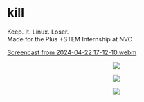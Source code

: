# kill

Keep. It. Linux. Loser. <br />
Made for the Plus +STEM Internship at NVC


[Screencast from 2024-04-22 17-12-10.webm](https://github.com/ateschan/kill/assets/89411709/93add6e3-dad3-4db1-a2c8-3922bdc6ae4b)

<p align="center">
  <img src=https://github.com/ateschan/kill/assets/89411709/8e8083fa-1fa6-4c0d-812f-619d70741192)>
</p>

<p align="center">
  <img src=https://github.com/ateschan/kill/assets/89411709/f0c4fcdb-df3e-4435-9717-d57d275898f4>
</p>

<p align="center">
  <img src=https://github.com/ateschan/kill/assets/89411709/7fe15fd0-13d6-4779-93f1-8aa6a38c6f60)>
</p>



